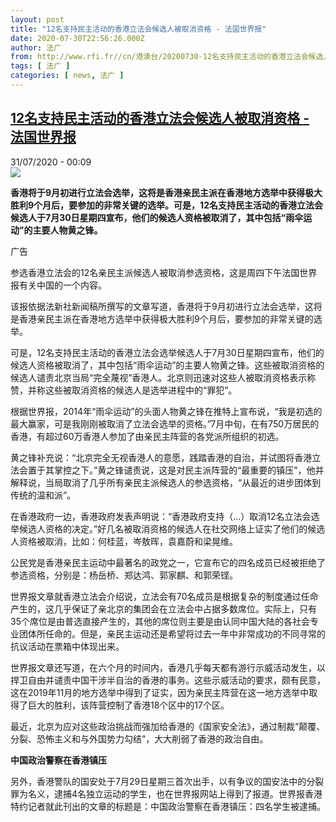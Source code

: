 ```yaml
---
layout: post
title: "12名支持民主活动的香港立法会候选人被取消资格 - 法国世界报"
date: 2020-07-30T22:56:26.000Z
author: 法广
from: http://www.rfi.fr//cn/港澳台/20200730-12名支持民主活动的香港立法会候选人被取消资格
tags: [ 法广 ]
categories: [ news, 法广 ]
---
```

<!--1596149786000-->
[12名支持民主活动的香港立法会候选人被取消资格 - 法国世界报](http://www.rfi.fr//cn/%E6%B8%AF%E6%BE%B3%E5%8F%B0/20200730-12%E5%90%8D%E6%94%AF%E6%8C%81%E6%B0%91%E4%B8%BB%E6%B4%BB%E5%8A%A8%E7%9A%84%E9%A6%99%E6%B8%AF%E7%AB%8B%E6%B3%95%E4%BC%9A%E5%80%99%E9%80%89%E4%BA%BA%E8%A2%AB%E5%8F%96%E6%B6%88%E8%B5%84%E6%A0%BC)
------

<div>
<div>31/07/2020 - 00:09</div><img src="https://s.rfi.fr/media/display/78520942-1160-11ea-ba64-005056a99247/w:310/p:16x9/fa_guo_shi_jie_bao_wb161923-rfi-cn-20150123_cartouche.jpg"><p><strong>香港将于9月初进行立法会选举，这将是香港亲民主派在香港地方选举中获得极大胜利9个月后，要参加的非常关键的选举。可是，12名支持民主活动的香港立法会候选人于7月30日星期四宣布，他们的候选人资格被取消了，其中包括“雨伞运动”的主要人物黄之锋。</strong></p><div class="t-content__body u-clearfix"><div class="m-interstitial"><div class="m-interstitial__ad"><divclass="m-block-ad "data-tms-ad-type="box"data-tms-ad-status="idle"data-tms-ad-pos="1"><div class="m-block-ad__label"><span class="m-block-ad__label__text">广告</span></div><div class="m-block-ad__content"></div></div></div></div><p>参选香港立法会的12名亲民主派候选人被取消参选资格，这是周四下午法国世界报有关中国的一个内容。</p><p>该报依据法新社新闻稿所撰写的文章写道，香港将于9月初进行立法会选举，这将是香港亲民主派在香港地方选举中获得极大胜利9个月后，要参加的非常关键的选举。</p><p>可是，12名支持民主活动的香港立法会选举候选人于7月30日星期四宣布，他们的候选人资格被取消了，其中包括“雨伞运动”的主要人物黄之锋。这些被取消资格的候选人谴责北京当局“完全蔑视”香港人。北京则迅速对这些人被取消资格表示称赞，并称这些被取消资格的候选人是选举进程中的“罪犯”。</p><p>根据世界报，2014年“雨伞运动”的头面人物黄之锋在推特上宣布说，“我是初选的最大赢家，可是我刚刚被取消了立法会选举的资格。”7月中旬，在有750万居民的香港，有超过60万香港人参加了由亲民主阵营的各党派所组织的初选。</p><p>黄之锋补充说：“北京完全无视香港人的意愿，践踏香港的自治，并试图将香港立法会置于其掌控之下。”黄之锋谴责说，这是对民主派阵营的“最重要的镇压”，他并解释说，当局取消了几乎所有亲民主派候选人的参选资格，“从最近的进步团体到传统的温和派”。</p><p>在香港政府一边，香港政府发表声明说：“香港政府支持（...）取消12名立法会选举候选人资格的决定。”好几名被取消资格的候选人在社交网络上证实了他们的候选人资格被取消，比如：何桂蓝，岑敖晖，袁嘉蔚和梁晃维。</p><p>公民党是香港亲民主运动中最著名的政党之一，它宣布它的四名成员已经被拒绝了参选资格，分别是：杨岳桥、郑达鸿、郭家麒、和郭荣铿。</p><p>世界报文章就香港立法会介绍说，立法会有70名成员是根据复杂的制度通过任命产生的，这几乎保证了亲北京的集团会在立法会中占据多数席位。实际上，只有35个席位是由普选直接产生的，其他的席位则主要是由认同中国大陆的各社会专业团体所任命的。但是，亲民主运动还是希望将过去一年中非常成功的不同寻常的抗议活动在票箱中体现出来。</p><p>世界报文章还写道，在六个月的时间内，香港几乎每天都有游行示威活动发生，以捍卫自由并谴责中国干涉半自治的香港的事务。这些示威活动的要求，颇有民意，这在2019年11月的地方选举中得到了证实，因为亲民主阵营在这一地方选举中取得了巨大的胜利，该阵营控制了香港18个区中的17个区。</p><p>最近，北京为应对这些政治挑战而强加给香港的《国家安全法》，通过制裁“颠覆、分裂、恐怖主义和与外国势力勾结”，大大削弱了香港的政治自由。</p><p><strong>中国政治警察在香港镇压</strong></p><p>另外，香港警队的国安处于7月29日星期三首次出手，以有争议的国安法中的分裂罪为名义，逮捕4名独立运动的学生，也在世界报网站上得到了报道。世界报香港特约记者就此刊出的文章的标题是：中国政治警察在香港镇压：四名学生被逮捕。</p><p> </p><div class="o-self-promo o-self-promo--nl o-self-promo--hidden" data-selfpromo-newsletter></div><div class="o-self-promo o-self-promo--app o-self-promo--hidden" data-selfpromo-app></div></div>
</div>
